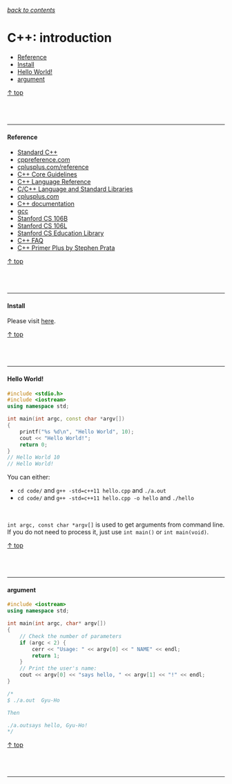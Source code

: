 [*back to contents*](https://github.com/gyuho/learn#contents)<br>

# C++: introduction

- [Reference](#reference)
- [Install](#install)
- [Hello World!](#hello-world)
- [argument](#argument)

[↑ top](#c-introduction)
<br><br><br><br><hr>


#### Reference

- [Standard C++](https://isocpp.org/)
- [cppreference.com](http://en.cppreference.com/w/)
- [cplusplus.com/reference](http://www.cplusplus.com/reference/)
- [C++ Core Guidelines](https://github.com/isocpp/CppCoreGuidelines)
- [C++ Language Reference](https://msdn.microsoft.com/en-us/library/3bstk3k5.aspx)
- [C/C++ Language and Standard Libraries](https://msdn.microsoft.com/en-us/library/hh875057.aspx)
- [cplusplus.com](http://www.cplusplus.com)
- [C++ documentation](http://devdocs.io/cpp)
- [gcc](http://gcc.gnu.org/onlinedocs)
- [Stanford CS 106B](http://cs.stanford.edu/people/eroberts/courses/cs106b)
- [Stanford CS 106L](http://www.stanford.edu/class/cs106l/course_reader.html)
- [Stanford CS Education Library](http://cslibrary.stanford.edu)
- [C++ FAQ](https://isocpp.org/faq)
- [C++ Primer Plus by Stephen Prata](http://www.amazon.com/Primer-Plus-Edition-Developers-Library/dp/0321776402/ref=sr_1_3?ie=UTF8&qid=1394277384&sr=8-3&keywords=C%2B%2B)

[↑ top](#c-introduction)
<br><br><br><br><hr>


#### Install

Please visit [here](https://gcc.gnu.org/).

[↑ top](#c-introduction)
<br><br><br><br><hr>


#### Hello World!

```c++
#include <stdio.h>
#include <iostream>
using namespace std;

int main(int argc, const char *argv[])
{
	printf("%s %d\n", "Hello World", 10);
    cout << "Hello World!";
    return 0;
}
// Hello World 10
// Hello World!
```

You can either:

- `cd code/` and `g++ -std=c++11 hello.cpp` and `./a.out`
- `cd code/` and `g++ -std=c++11 hello.cpp -o hello` and `./hello`

<br>

`int argc, const char *argv[]` is used to get arguments
from command line. If you do not need to process it,
just use `int main()` or `int main(void)`.

[↑ top](#c-introduction)
<br><br><br><br><hr>


#### argument

```cpp
#include <iostream>
using namespace std;

int main(int argc, char* argv[])
{
    // Check the number of parameters
    if (argc < 2) {
        cerr << "Usage: " << argv[0] << " NAME" << endl;
        return 1;
    }
    // Print the user's name:
    cout << argv[0] << "says hello, " << argv[1] << "!" << endl;
}

/*
$ ./a.out  Gyu-Ho

Then

./a.outsays hello, Gyu-Ho!
*/

```

[↑ top](#c-introduction)
<br><br><br><br><hr>
